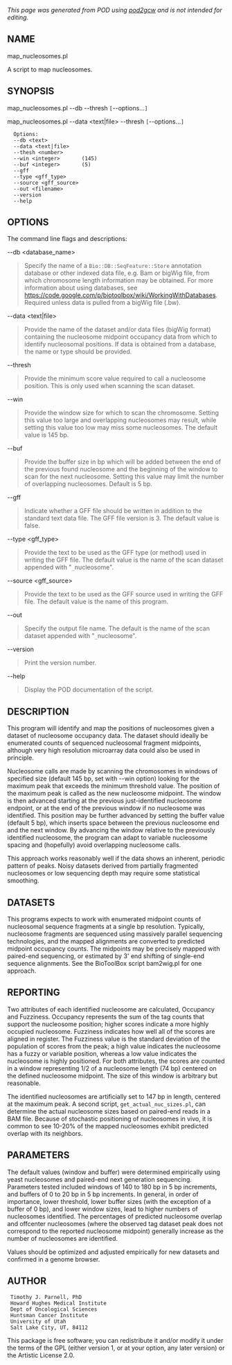 _This page was generated from POD using [pod2gcw](http://code.google.com/p/pod2gcw) and is not intended for editing._

## NAME ##
map\_nucleosomes.pl

A script to map nucleosomes.

## SYNOPSIS ##
map\_nucleosomes.pl --db <text> --thresh <number> `[`--options...`]`

map\_nucleosomes.pl --data <text|file> --thresh <number> `[`--options...`]`

```
  Options:
  --db <text>
  --data <text|file>
  --thesh <number>
  --win <integer>       (145)
  --buf <integer>       (5)
  --gff
  --type <gff_type>
  --source <gff_source>
  --out <filename>
  --version
  --help
```
## OPTIONS ##
The command line flags and descriptions:

--db <database\_name>


> Specify the name of a `Bio::DB::SeqFeature::Store` annotation database  or other indexed data file, e.g. Bam or bigWig file, from which chromosome  length information may be obtained. For more information about using databases,  see <https://code.google.com/p/biotoolbox/wiki/WorkingWithDatabases>.  Required unless data is pulled from a bigWig file (.bw).

> 
--data <text|file>


> Provide the name of the dataset and/or data files (bigWig format) containing the nucleosome midpoint occupancy data from which to identify nucleosomal positions. If data is obtained from a database, the name or type should be provided.

> 
--thresh <number>


> Provide the minimum score value required to call a nucleosome position.  This is only used when scanning the scan dataset.

> 
--win <integer>


> Provide the window size for which to scan the chromosome. Setting this   value too large and overlapping nucleosomes may result, while setting  this value too low may miss some nucleosomes. The default value is 145 bp.

> 
--buf <integer>


> Provide the buffer size in bp which will be added between the end of the  previous found nucleosome and the beginning of the window to scan for the  next nucleosome. Setting this value may limit the number of overlapping  nucleosomes. Default is 5 bp.

> 
--gff


> Indicate whether a GFF file should be written in addition to the standard  text data file. The GFF file version is 3. The default value is false.

> 
--type <gff\_type>


> Provide the text to be used as the GFF type (or method) used in  writing the GFF file. The default value is the name of the scan  dataset appended with "`_`nucleosome".

> 
--source <gff\_source>


> Provide the text to be used as the GFF source used in writing the  GFF file. The default value is the name of this program.

> 
--out <filename>


> Specify the output file name. The default is the name of the scan  dataset appended with "`_`nucleosome".

> 
--version


> Print the version number.

> 
--help


> Display the POD documentation of the script.

> 
## DESCRIPTION ##
This program will identify and map the positions of nucleosomes given a  dataset of nucleosome occupancy data. The dataset should ideally be  enumerated counts of sequenced nucleosomal fragment midpoints, although  very high resolution microarray data could also be used in principle.

Nucleosome calls are made by scanning the chromosomes in windows of specified size (default 145 bp, set with --win option) looking for the maximum peak that exceeds the minimum threshold value. The position of the maximum peak is called as the new nucleosome midpoint. The window is then advanced starting at the previous just-identified nucleosome endpoint, or at the end of the previous window if no nucleosome was identified. This position may be further advanced by setting the buffer value (default 5 bp), which inserts space between the previous nucleosome end and the next window. By advancing the window relative to the previously identified nucleosome, the program can adapt to variable nucleosome spacing and (hopefully) avoid overlapping nucleosome calls.

This approach works reasonably well if the data shows an inherent,  periodic pattern of peaks. Noisy datasets derived from partially  fragmented nucleosomes or low sequencing depth may require some  statistical smoothing.

## DATASETS ##
This programs expects to work with enumerated midpoint counts of  nucleosomal sequence fragments at a single bp resolution. Typically,  nucleosome fragments are sequenced using massively parallel sequencing  technologies, and the mapped alignments are converted to predicted  midpoint occupancy counts. The midpoints may be precisely mapped with  paired-end sequencing, or estimated by 3' end shifting of single-end  sequence alignments. See the BioToolBox script bam2wig.pl for one  approach.

## REPORTING ##
Two attributes of each identified nucleosome are calculated, Occupancy and Fuzziness. Occupancy represents the sum of the tag counts that support the nucleosome position; higher scores indicate a more highly occupied nucleosome. Fuzziness indicates how well all of the scores are aligned in register. The Fuzziness value is the standard deviation of the population of scores from the peak; a high value indicates the nucleosome has a fuzzy or variable position, whereas a low value indicates the nucleosome is highly positioned. For both attributes, the scores are counted in a window representing 1/2 of a nucleosome length (74 bp) centered on the defined nucleosome midpoint. The size of this window is arbitrary but reasonable.

The identified nucleosomes are artificially set to 147 bp in length, centered at the maximum peak. A second script, `get_actual_nuc_sizes.pl`, can determine the actual nucleosome sizes based on paired-end reads in a BAM file. Because of stochastic  positioning of nucleosomes in vivo, it is common to see 10-20% of  the mapped nucleosomes exhibit predicted overlap with its neighbors.

## PARAMETERS ##
The default values (window and buffer) were determined empirically using yeast nucleosomes and paired-end next generation sequencing.   Parameters tested included windows of 140 to 180 bp in 5 bp increments,  and buffers of 0 to 20 bp in 5 bp increments. In general, in order of  importance, lower threshold, lower buffer sizes (with the exception of  a buffer of 0 bp), and lower window sizes, lead to higher numbers of  nucleosomes identified. The percentages of predicted nucleosome overlap  and offcenter nucleosomes (where the observed tag dataset peak does not  correspond to the reported nucleosome midpoint) generally increase as  the number of nucleosomes are identified.

Values should be optimized and adjusted empirically for new datasets and confirmed in a genome browser.

## AUTHOR ##
```
 Timothy J. Parnell, PhD
 Howard Hughes Medical Institute
 Dept of Oncological Sciences
 Huntsman Cancer Institute
 University of Utah
 Salt Lake City, UT, 84112
```
This package is free software; you can redistribute it and/or modify it under the terms of the GPL (either version 1, or at your option, any later version) or the Artistic License 2.0.
